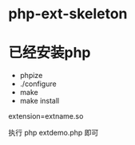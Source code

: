 # php-ext-skeleton
# 已经安装php
- phpize
- ./configure
- make
- make install

extension=extname.so

执行 php extdemo.php 即可

